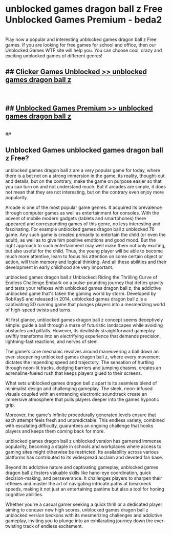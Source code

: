 # unblocked games dragon ball z Free Unblocked Games Premium - beda2 <br>
<br>
Play now a popular and interesting unblocked games dragon ball z Free games. If you are looking for free games for school and office, then our Unblocked Games WTF site will help you. You can choose cool, crazy and exciting unblocked games of different genres!


## ##  [Clicker Games Unblocked >> unblocked games dragon ball z](http://freeplayer.one?title=unblocked_games_dragon_ball_z&ref=M1)
  <br>

##  ## [Unblocked Games Premium >> unblocked games dragon ball z](http://freeplayer.one?title=unblocked_games_dragon_ball_z&ref=M1)
  <br>
  ##



## Unblocked Games unblocked games dragon ball z Free?

unblocked games dragon ball z are a very popular game for today, where there is a bet not on a strong immersion in the game, its reality, thought-out and details, but on the contrary, make the game on purpose easier so that you can turn on and not understand much. But if arcades are simple, it does not mean that they are not interesting, but on the contrary even enjoy more popularity.

Arcade is one of the most popular game genres. It acquired its prevalence through computer games as well as entertainment for consoles. With the advent of mobile modern gadgets (tablets and smartphones) there appeared and corresponding games of this genre, no less interesting and fascinating. For example unblocked games dragon ball z unblocked 76 game. Any such game is created primarily to entertain the child (or even the adult), as well as to give him positive emotions and good mood. But the right approach to such entertainment may well make them not only exciting, but also useful for the child. Thus, the young player will be able to become much more attentive, learn to focus his attention on some certain object or action, will train memory and logical thinking. And all these abilities and their development in early childhood are very important.

unblocked games dragon ball z Unblocked: Riding the Thrilling Curve of Endless Challenge
Embark on a pulse-pounding journey that defies gravity and tests your reflexes with unblocked games dragon ball z, the addictive unblocked game that's taken the gaming world by storm. Developed by RobKayS and released in 2014, unblocked games dragon ball z is a captivating 3D running game that plunges players into a mesmerizing world of high-speed twists and turns.

At first glance, unblocked games dragon ball z concept seems deceptively simple: guide a ball through a maze of futuristic landscapes while avoiding obstacles and pitfalls. However, its devilishly straightforward gameplay swiftly transforms into an electrifying experience that demands precision, lightning-fast reactions, and nerves of steel.

The game's core mechanic revolves around maneuvering a ball down an ever-steepening unblocked games dragon ball z, where every movement dictates the impending speed and trajectory. The sensation of hurtling through neon-lit tracks, dodging barriers and jumping chasms, creates an adrenaline-fueled rush that keeps players glued to their screens.

What sets unblocked games dragon ball z apart is its seamless blend of minimalist design and challenging gameplay. The sleek, neon-infused visuals coupled with an entrancing electronic soundtrack create an immersive atmosphere that pulls players deeper into the games hypnotic grip.

Moreover, the game's infinite procedurally generated levels ensure that each attempt feels fresh and unpredictable. This endless variety, combined with escalating difficulty, guarantees an ongoing challenge that hooks players and keeps them coming back for more.

unblocked games dragon ball z unblocked version has garnered immense popularity, becoming a staple in schools and workplaces where access to gaming sites might otherwise be restricted. Its availability across various platforms has contributed to its widespread acclaim and devoted fan base.

Beyond its addictive nature and captivating gameplay, unblocked games dragon ball z fosters valuable skills like hand-eye coordination, quick decision-making, and perseverance. It challenges players to sharpen their reflexes and master the art of navigating intricate paths at breakneck speeds, making it not just an entertaining pastime but also a tool for honing cognitive abilities.

Whether you're a casual gamer seeking a quick thrill or a dedicated player aiming to conquer new high scores, unblocked games dragon ball z unblocked version beckons with its mesmerizing challenges and addictive gameplay, inviting you to plunge into an exhilarating journey down the ever-twisting track of endless excitement.